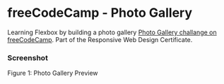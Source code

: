 # freeCodeCamp - Photo Gallery

Learning Flexbox by building a photo gallery [Photo Gallery challange on freeCodeCamp](https://www.freecodecamp.org/learn/2022/responsive-web-design/learn-css-flexbox-by-building-a-photo-gallery/step-1). Part of the Responsive Web Design Certificate.

### Screenshot

Figure 1: Photo Gallery Preview
